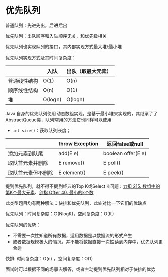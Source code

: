 # 优先队列

普通队列：先进先出，后进后出

优先队列：出队顺序和入队顺序无关，和优先级相关



优先队列也实现队列的接口，其内部实现方式最大堆/最小堆



优先队列实现方式及其时间复杂度：

|              | 入队    | 出队（取最大元素） |
| ------------ | ------- | ------------------ |
| 普通线性结构 | O(1)    | O(n)               |
| 顺序线性结构 | O(n)    | O(1)               |
| 堆           | O(logn) | O(logn)            |



Java 自身的优先队列使用动态数组实现，是基于最小堆来实现的，其继承了了AbstractQueue类，队列常用的方法它也同样可以使用

- `int size()`：获取队列长度；

|                    | **throw Exception** | **返回false或null** |
| ------------------ | ------------------- | ------------------- |
| 添加元素到队尾     | add(E e)            | boolean offer(E e)  |
| 取队首元素并删除   | E remove()          | E poll()            |
| 取队首元素但不删除 | E element()         | E peek()            |





提到优先队列，就不得不提到经典的Top K或Select K问题：[力扣 215. 数组中的第K个最大元素](https://leetcode-cn.com/problems/kth-largest-element-in-an-array/)、[剑指 Offer 40. 最小的k个数](https://leetcode-cn.com/problems/zui-xiao-de-kge-shu-lcof/)

此类型题目均有两种解法：快排和优先队列，此处对比一下它们的优缺点



优先队列：时间复杂度：O(NlogK)，空间复杂度：O(K) 

优先队列的优势：

* 不需要一次性知道所有数据，适用数据是以数据流的形式产生
* 或者数据规模极大的情况，并不能将数据直接一次性读到内存中，优先队列更合适

快排: 时间复杂度：O(n) ，空间复杂度：O(1) 

面试时可以根据不同的场景去解答，或者主动提到优先队列相对于快排的优势

